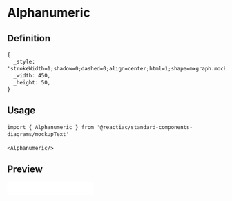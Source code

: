 # Alphanumeric

## Definition

```
{
  _style: 'strokeWidth=1;shadow=0;dashed=0;align=center;html=1;shape=mxgraph.mockup.text.alphanumeric;linkText=;html=1;fontStyle=4;fontSize=17;fontColor=#0000ff;',
  _width: 450,
  _height: 50,
}
```

## Usage

```
import { Alphanumeric } from '@reactiac/standard-components-diagrams/mockupText'

<Alphanumeric/>
```

## Preview

<img src="./alphanumeric.png" width="200"/>
